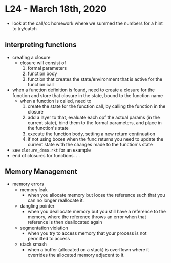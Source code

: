 # L24 - March 18th, 2020

- look at the call/cc homework where we summed the numbers for a hint to try/catch

## interpreting functions
- creating a closure
    - closure will consist of
        1) formal parameters
        1) function body
        1) function that creates the state/environment that is active for the function call
- when a function definition is found, need to create a closure for the function and store that closure in the state, bound to the function name
    - when a function is called, need to
        1) create the state for the function call, by calling the function in the closure
        1) add a layer to that, evaluate each opf the actual params (in the current state), bind them to the formal parameters, and place in the function's state
        1) execute the function body, setting a new return continuation
        1) if not using boxes when the func returns you need to update the current state with the changes made to the function's state
- see <code>closure_demo.rkt</code> for an example
- end of closures for functions. . .

## Memory Management
- memory errors
    - memory leak
        - when you allocate memory but loose the reference such that you can no longer reallocate it.
    - dangling pointer
        - when you deallocate memory but you still have a reference to the memory, where the reference throws an error when that reference is then deallocated again
    - segmentation violation
        - when you try to access memory that your process is not permitted to access
    - stack smash
        - when a buffer (allocated on a stack) is overflown where it overrides the allocated memory adjacent to it.